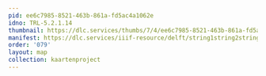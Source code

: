 ```yaml
---
pid: ee6c7985-8521-463b-861a-fd5ac4a1062e
idno: TRL-5.2.1.14
thumbnail: https://dlc.services/thumbs/7/4/ee6c7985-8521-463b-861a-fd5ac4a1062e/full/400,339/0/default.jpg
manifest: https://dlc.services/iiif-resource/delft/string1string2string3/kaartenproject-2007/TRL-5.2.1.14
order: '079'
layout: map
collection: kaartenproject
---
```


